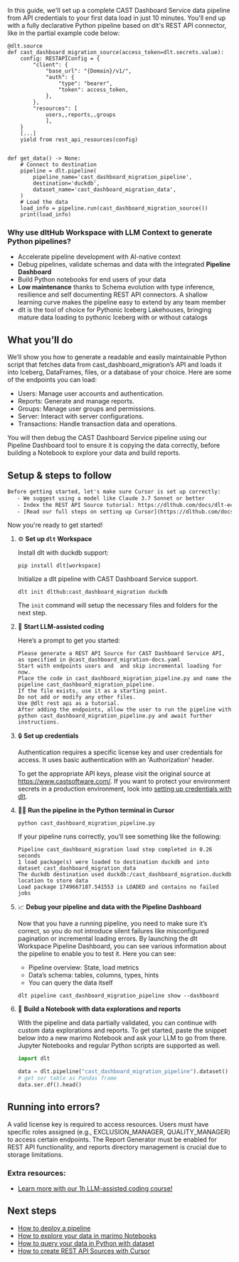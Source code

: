 In this guide, we'll set up a complete CAST Dashboard Service data pipeline from API credentials to your first data load in just 10 minutes. You'll end up with a fully declarative Python pipeline based on dlt's REST API connector, like in the partial example code below:

```python-outcome
@dlt.source
def cast_dashboard_migration_source(access_token=dlt.secrets.value):
    config: RESTAPIConfig = {
        "client": {
            "base_url": "{Domain}/v1/",
            "auth": {
                "type": "bearer",
                "token": access_token,
            },
        },
        "resources": [
            users,,reports,,groups
            ],
    }
    [...]
    yield from rest_api_resources(config)


def get_data() -> None:
    # Connect to destination
    pipeline = dlt.pipeline(
        pipeline_name='cast_dashboard_migration_pipeline',
        destination='duckdb',
        dataset_name='cast_dashboard_migration_data', 
    )
    # Load the data
    load_info = pipeline.run(cast_dashboard_migration_source())
    print(load_info) 
```

### Why use dltHub Workspace with LLM Context to generate Python pipelines?

- Accelerate pipeline development with AI-native context
- Debug pipelines, validate schemas and data with the integrated **Pipeline Dashboard**
- Build Python notebooks for end users of your data
- **Low maintenance** thanks to Schema evolution with type inference, resilience and self documenting REST API connectors. A shallow learning curve makes the pipeline easy to extend by any team member
- dlt is the tool of choice for Pythonic Iceberg Lakehouses, bringing mature data loading to pythonic Iceberg with or without catalogs

## What you’ll do

We’ll show you how to generate a readable and easily maintainable Python script that fetches data from cast_dashboard_migration’s API and loads it into Iceberg, DataFrames, files, or a database of your choice. Here are some of the endpoints you can load:

- Users: Manage user accounts and authentication.
- Reports: Generate and manage reports.
- Groups: Manage user groups and permissions.
- Server: Interact with server configurations.
- Transactions: Handle transaction data and operations.

You will then debug the CAST Dashboard Service pipeline using our Pipeline Dashboard tool to ensure it is copying the data correctly, before building a Notebook to explore your data and build reports.

## Setup & steps to follow

```default
Before getting started, let's make sure Cursor is set up correctly:
   - We suggest using a model like Claude 3.7 Sonnet or better
   - Index the REST API Source tutorial: https://dlthub.com/docs/dlt-ecosystem/verified-sources/rest_api/ and add it to context as **@dlt rest api**
   - [Read our full steps on setting up Cursor](https://dlthub.com/docs/dlt-ecosystem/llm-tooling/cursor-restapi#23-configuring-cursor-with-documentation)
```

Now you're ready to get started!

1. ⚙️ **Set up `dlt` Workspace**
    
    Install dlt with duckdb support:
    ```shell
    pip install dlt[workspace]
    ```

    Initialize a dlt pipeline with CAST Dashboard Service support.
    ```shell
    dlt init dlthub:cast_dashboard_migration duckdb
    ```

    The `init` command will setup the necessary files and folders for the next step.
    
2. 🤠 **Start LLM-assisted coding**
    
    Here’s a prompt to get you started:
    
    ```prompt
    Please generate a REST API Source for CAST Dashboard Service API, as specified in @cast_dashboard_migration-docs.yaml 
    Start with endpoints users and  and skip incremental loading for now. 
    Place the code in cast_dashboard_migration_pipeline.py and name the pipeline cast_dashboard_migration_pipeline. 
    If the file exists, use it as a starting point. 
    Do not add or modify any other files. 
    Use @dlt rest api as a tutorial. 
    After adding the endpoints, allow the user to run the pipeline with python cast_dashboard_migration_pipeline.py and await further instructions.
    ```

    
3. 🔒 **Set up credentials** 
    
    Authentication requires a specific license key and user credentials for access. It uses basic authentication with an 'Authorization' header.
    
    To get the appropriate API keys, please visit the original source at https://www.castsoftware.com/.
    If you want to protect your environment secrets in a production environment, look into [setting up credentials with dlt](https://dlthub.com/docs/walkthroughs/add_credentials).
    
4. 🏃‍♀️ **Run the pipeline in the Python terminal in Cursor**
    
    ```shell
    python cast_dashboard_migration_pipeline.py
    ```
    
    If your pipeline runs correctly, you’ll see something like the following:
    
    ```shell
    Pipeline cast_dashboard_migration load step completed in 0.26 seconds
    1 load package(s) were loaded to destination duckdb and into dataset cast_dashboard_migration_data
    The duckdb destination used duckdb:/cast_dashboard_migration.duckdb location to store data
    Load package 1749667187.541553 is LOADED and contains no failed jobs
    ```
    
5. 📈 **Debug your pipeline and data with the Pipeline Dashboard**

    Now that you have a running pipeline, you need to make sure it’s correct, so you do not introduce silent failures like misconfigured pagination or incremental loading errors. By launching the dlt Workspace Pipeline Dashboard, you can see various information about the pipeline to enable you to test it. Here you can see:
    - Pipeline overview: State, load metrics
    - Data’s schema: tables, columns, types, hints
    - You can query the data itself
    
    ```shell
    dlt pipeline cast_dashboard_migration_pipeline show --dashboard
    ```
    
6. 🐍 **Build a Notebook with data explorations and reports**

    With the pipeline and data partially validated, you can continue with custom data explorations and reports. To get started, paste the snippet below into a new marimo Notebook and ask your LLM to go from there. Jupyter Notebooks and regular Python scripts are supported as well.

    
    ```python
    import dlt

   data = dlt.pipeline("cast_dashboard_migration_pipeline").dataset()
   # get ser table as Pandas frame
   data.ser.df().head()
    ```

## Running into errors?

A valid license key is required to access resources. Users must have specific roles assigned (e.g., EXCLUSION_MANAGER, QUALITY_MANAGER) to access certain endpoints. The Report Generator must be enabled for REST API functionality, and reports directory management is crucial due to storage limitations.

### Extra resources:

- [Learn more with our 1h LLM-assisted coding course!](https://www.youtube.com/watch?v=GGid70rnJuM)

## Next steps

- [How to deploy a pipeline](https://dlthub.com/docs/walkthroughs/deploy-a-pipeline)
- [How to explore your data in marimo Notebooks](https://dlthub.com/docs/general-usage/dataset-access/marimo)
- [How to query your data in Python with dataset](https://dlthub.com/docs/general-usage/dataset-access/dataset)
- [How to create REST API Sources with Cursor](https://dlthub.com/docs/dlt-ecosystem/llm-tooling/cursor-restapi)